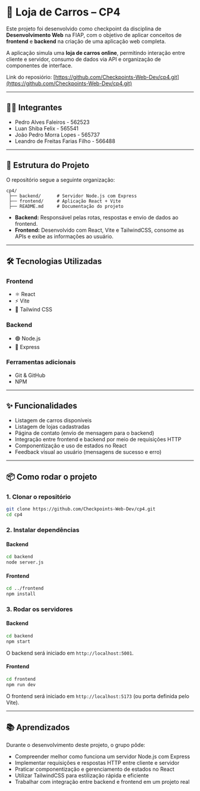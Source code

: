 # 🚗 Loja de Carros – CP4

Este projeto foi desenvolvido como checkpoint da disciplina de **Desenvolvimento Web** na FIAP, com o objetivo de aplicar conceitos de **frontend** e **backend** na criação de uma aplicação web completa.

A aplicação simula uma **loja de carros online**, permitindo interação entre cliente e servidor, consumo de dados via API e organização de componentes de interface.

Link do reposiório: [https://github.com/Checkpoints-Web-Dev/cp4.git](https://github.com/Checkpoints-Web-Dev/cp4.git)

---

## 🙋‍♂️ Integrantes

- Pedro Alves Faleiros - 562523
- Luan Shiba Felix - 565541
- João Pedro Morra Lopes - 565737
- Leandro de Freitas Farias Filho - 566488

---

## 📂 Estrutura do Projeto

O repositório segue a seguinte organização:

```
cp4/
 ├── backend/      # Servidor Node.js com Express
 ├── frontend/     # Aplicação React + Vite
 ├── README.md     # Documentação do projeto
```

- **Backend:** Responsável pelas rotas, respostas e envio de dados ao frontend.  
- **Frontend:** Desenvolvido com React, Vite e TailwindCSS, consome as APIs e exibe as informações ao usuário.

---

## 🛠️ Tecnologias Utilizadas

### Frontend
- ⚛️ React  
- ⚡ Vite  
- 🎨 Tailwind CSS  

### Backend
- 🟢 Node.js  
- 🚏 Express  

### Ferramentas adicionais
- Git & GitHub  
- NPM  

---

## ✨ Funcionalidades

- Listagem de carros disponíveis  
- Listagem de lojas cadastradas  
- Página de contato (envio de mensagem para o backend)  
- Integração entre frontend e backend por meio de requisições HTTP  
- Componentização e uso de estados no React  
- Feedback visual ao usuário (mensagens de sucesso e erro)  

---

## 📦 Como rodar o projeto

### 1. Clonar o repositório
```bash
git clone https://github.com/Checkpoints-Web-Dev/cp4.git
cd cp4
```

### 2. Instalar dependências

#### Backend
```bash
cd backend
node server.js
```

#### Frontend
```bash
cd ../frontend
npm install
```

### 3. Rodar os servidores

#### Backend
```bash
cd backend
npm start
```
O backend será iniciado em `http://localhost:5001`.

#### Frontend
```bash
cd frontend
npm run dev
```
O frontend será iniciado em `http://localhost:5173` (ou porta definida pelo Vite).

---

## 📚 Aprendizados

Durante o desenvolvimento deste projeto, o grupo pôde:
- Compreender melhor como funciona um servidor Node.js com Express  
- Implementar requisições e respostas HTTP entre cliente e servidor  
- Praticar componentização e gerenciamento de estados no React  
- Utilizar TailwindCSS para estilização rápida e eficiente  
- Trabalhar com integração entre backend e frontend em um projeto real  
